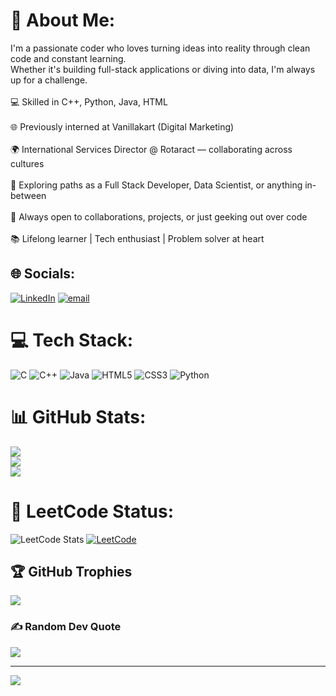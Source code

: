 # 💫 About Me:
I'm a passionate coder who loves turning ideas into reality through clean code and constant learning.<br>Whether it's building full-stack applications or diving into data, I'm always up for a challenge.<br><br>💻 Skilled in C++, Python, Java, HTML<br><br>🌐 Previously interned at Vanillakart (Digital Marketing)<br><br>🌍 International Services Director @ Rotaract — collaborating across cultures<br><br>🚀 Exploring paths as a Full Stack Developer, Data Scientist, or anything in-between<br><br>🤝 Always open to collaborations, projects, or just geeking out over code<br><br>📚 Lifelong learner | Tech enthusiast | Problem solver at heart


## 🌐 Socials:
[![LinkedIn](https://img.shields.io/badge/LinkedIn-%230077B5.svg?logo=linkedin&logoColor=white)](https://linkedin.com/in/parvathi-p-3707552a6) [![email](https://img.shields.io/badge/Email-D14836?logo=gmail&logoColor=white)](mailto:parvathi.pratap.h@gmail.com) 

# 💻 Tech Stack:
![C](https://img.shields.io/badge/c-%2300599C.svg?style=for-the-badge&logo=c&logoColor=white) ![C++](https://img.shields.io/badge/c++-%2300599C.svg?style=for-the-badge&logo=c%2B%2B&logoColor=white) ![Java](https://img.shields.io/badge/java-%23ED8B00.svg?style=for-the-badge&logo=openjdk&logoColor=white) ![HTML5](https://img.shields.io/badge/html5-%23E34F26.svg?style=for-the-badge&logo=html5&logoColor=white) ![CSS3](https://img.shields.io/badge/css3-%231572B6.svg?style=for-the-badge&logo=css3&logoColor=white) ![Python](https://img.shields.io/badge/python-3670A0?style=for-the-badge&logo=python&logoColor=ffdd54)
# 📊 GitHub Stats:
![](https://github-readme-stats.vercel.app/api?username=Parvv04&theme=shadow_green&hide_border=false&include_all_commits=false&count_private=false)<br/>
![](https://nirzak-streak-stats.vercel.app/?user=Parvv04&theme=shadow_green&hide_border=false)<br/>
![](https://github-readme-stats.vercel.app/api/top-langs/?username=Parvv04&theme=shadow_green&hide_border=false&include_all_commits=false&count_private=false&layout=compact)
# 🧠 LeetCode Status:
![LeetCode Stats](https://leetcard.jacoblin.cool/parvv_04)
[![LeetCode](https://img.shields.io/badge/LeetCode-Profile-orange?style=flat&logo=leetcode)](https://leetcode.com/parvv_04)



## 🏆 GitHub Trophies
![](https://github-profile-trophy.vercel.app/?username=Parvv04&theme=radical&no-frame=false&no-bg=true&margin-w=4)

### ✍️ Random Dev Quote
![](https://quotes-github-readme.vercel.app/api?type=horizontal&theme=tokyonight)

---
[![](https://visitcount.itsvg.in/api?id=Parvv04&icon=0&color=3)](https://visitcount.itsvg.in)

<!-- Proudly created with GPRM ( https://gprm.itsvg.in ) -->
